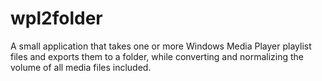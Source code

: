 # wpl2folder
A small application that takes one or more Windows Media Player playlist files and exports them to a folder, while converting and normalizing the volume of all media files included.
